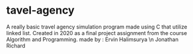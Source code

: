 # tavel-agency
A really basic travel agency simulation program made using C that utilize linked list. Created in 2020 as a final project assignment from the course Algorithm and Programming.
made by :
Ervin Halimsurya \n
Jonathan Richard
